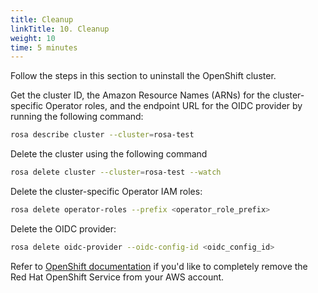 ```yaml
---
title: Cleanup
linkTitle: 10. Cleanup
weight: 10
time: 5 minutes
---
```


Follow the steps in this section to uninstall the OpenShift cluster. 

Get the cluster ID, the Amazon Resource Names (ARNs) for the cluster-specific Operator roles, and the endpoint URL for the OIDC provider by running the following command:

``` bash
rosa describe cluster --cluster=rosa-test
```

Delete the cluster using the following command

``` bash
rosa delete cluster --cluster=rosa-test --watch
```

Delete the cluster-specific Operator IAM roles: 

``` bash
rosa delete operator-roles --prefix <operator_role_prefix>
```

Delete the OIDC provider: 

``` bash
rosa delete oidc-provider --oidc-config-id <oidc_config_id>
```

Refer to [OpenShift documentation](https://docs.redhat.com/en/documentation/red_hat_openshift_service_on_aws/4/html/install_clusters/rosa-hcp-deleting-cluster) 
if you'd like to completely remove the Red Hat OpenShift Service from your AWS account. 

